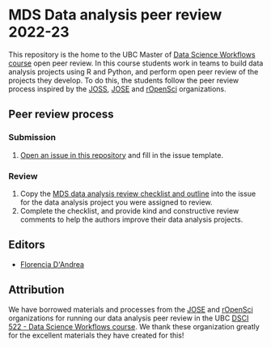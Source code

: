 # MDS Data analysis peer review 2022-23

This repository is the home to the UBC Master of [Data Science Workflows course](https://github.com/UBC-MDS/DSCI_522_dsci-workflows) open peer review. In this course students work in teams to build data analysis projects using R and Python, and perform open peer review of the projects they develop. To do this, the students follow the peer review process inspired by the [JOSS](https://joss.theoj.org/), [JOSE](https://jose.theoj.org/) and [rOpenSci](https://ropensci.org/) organizations. 

## Peer review process

### Submission
1. [Open an issue in this repository](https://github.com/UBC-MDS/data-analysis-review-2022/issues/new/choose) and fill in the issue template.

### Review
1. Copy the [MDS data analysis review checklist and outline](https://raw.githubusercontent.com/UBC-MDS/data-analysis-review-checklist/main/data-analysis-review-checklist.md) into the issue for the data analysis project you were assigned to review.
2. Complete the checklist, and provide kind and constructive review comments to help the authors improve their data analysis projects.

## Editors
- [Florencia D'Andrea](https://florencia.netlify.app/)

## Attribution

We have borrowed materials and processes from the [JOSE](https://jose.theoj.org/) and [rOpenSci](https://ropensci.org/) organizations for running our data analysis peer review in the UBC [DSCI 522 - Data Science Workflows course](https://github.com/UBC-MDS/DSCI_522_dsci-workflows). We thank these organization greatly for the excellent materials they have created for this!
